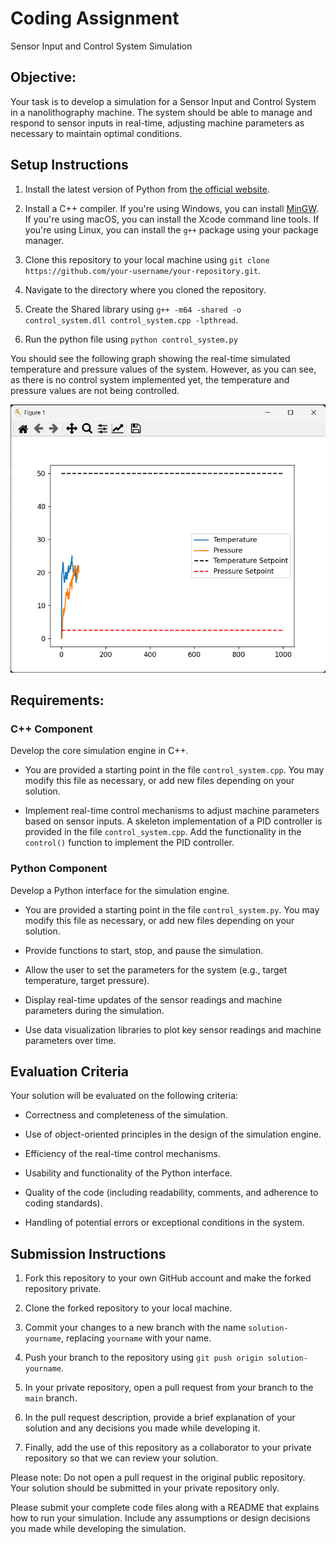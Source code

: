 # Coding Assignment  

Sensor Input and Control System Simulation

## Objective:

Your task is to develop a simulation for a Sensor Input and Control System in a nanolithography machine. The system should be able to manage and respond to sensor inputs in real-time, adjusting machine parameters as necessary to maintain optimal conditions.

## Setup Instructions

1. Install the latest version of Python from [the official website](https://www.python.org/downloads/).

2. Install a C++ compiler. If you're using Windows, you can install [MinGW](http://www.mingw.org/). If you're using macOS, you can install the Xcode command line tools. If you're using Linux, you can install the `g++` package using your package manager.

3. Clone this repository to your local machine using `git clone https://github.com/your-username/your-repository.git`.

4. Navigate to the directory where you cloned the repository.

5. Create the Shared library using `g++ -m64 -shared -o control_system.dll control_system.cpp -lpthread`.

6. Run the python file using `python control_system.py`

You should see the following graph showing the real-time simulated temperature and pressure values of the system. However, as you can see, as there is no control system implemented yet, the temperature and pressure values are not being controlled.

![Image](control_system.png)

## Requirements:

### C++ Component 

Develop the core simulation engine in C++.

- You are provided a starting point in the file `control_system.cpp`. You may modify this file as necessary, or add new files depending on your solution.

- Implement real-time control mechanisms to adjust machine parameters based on sensor inputs. A skeleton implementation of a PID controller is provided in the file `control_system.cpp`. Add the functionality in the `control()` function to implement the PID controller.

### Python Component

Develop a Python interface for the simulation engine.

- You are provided a starting point in the file `control_system.py`. You may modify this file as necessary, or add new files depending on your solution.

- Provide functions to start, stop, and pause the simulation.

- Allow the user to set the parameters for the system (e.g., target temperature, target pressure).

- Display real-time updates of the sensor readings and machine parameters during the simulation.

- Use data visualization libraries to plot key sensor readings and machine parameters over time.

## Evaluation Criteria

Your solution will be evaluated on the following criteria:

- Correctness and completeness of the simulation.

- Use of object-oriented principles in the design of the simulation engine.

- Efficiency of the real-time control mechanisms.

- Usability and functionality of the Python interface.

- Quality of the code (including readability, comments, and adherence to coding standards).

- Handling of potential errors or exceptional conditions in the system.

## Submission Instructions

1. Fork this repository to your own GitHub account and make the forked repository private.

2. Clone the forked repository to your local machine.

3. Commit your changes to a new branch with the name `solution-yourname`, replacing `yourname` with your name.

4. Push your branch to the repository using `git push origin solution-yourname`.

5. In your private repository, open a pull request from your branch to the `main` branch.

6. In the pull request description, provide a brief explanation of your solution and any decisions you made while developing it.

7. Finally, add the use of this repository as a collaborator to your private repository so that we can review your solution.

Please note: Do not open a pull request in the original public repository. Your solution should be submitted in your private repository only.

Please submit your complete code files along with a README that explains how to run your simulation. Include any assumptions or design decisions you made while developing the simulation.
